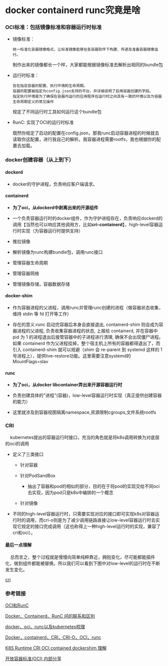 # docker containerd runc究竟是啥

### OCI标准：包括镜像标准和容器运行时标准

- 镜像标准：
  
  ```
  统一标准化容器镜像格式，让标准镜像能够在各容器软件下构建、传递及准备容器镜像运行。
  ```
  
  制作出来的镜像都长一个样，大家都能根据镜像标准去解析出相同的bundle包

- 运行时标准：
  
  ```
  旨在指定容器的配置、执行环境和生命周期。
  容器的配置被指定为config.json支持的平台，并详细说明了启用容器创建的字段。
  指定执行环境是为了确保在容器内运行的应用程序在运行时之间具有一致的环境以及为容器生命周期定义的常见操作
  ```
  
  规定了不同运行时工具如何运行这个bundle包

- RunC: 实现了OCI的运行时标准
  
  既然你规定了启动的配置在config.json，那我runc启动容器进程的时候就去读取你这配置，进行我自己的解析。我容器进程需要rootfs，我也根据你的配置去加载。

### docker创建容器（从上到下）

#### dockerd

- docker的守护进程，负责响应客户端请求。

#### containerd

- **为了oci，从dockerd中剥离出来的开源组件**

- 一个负责容器运行时的docker组件，作为守护进程存在，负责响应dockerd的调用【当然也可以响应其他调用方，比如**cri-containerd**】，high-level容器运行时实现（为容器运行时提供支持）

- 推拉镜像

- 解析镜像为runc构建bundle包，调用runc接口

- 管理容器生命周期

- 管理容器网络

- 管理镜像存储，容器数据存储

#### docker-shim

- 作为容器进程的父进程，调用runc并管理runc创建的进程（做容器状态收集，维持 stdin 等 fd 打开等工作）

- 存在的意义:runc 启动完容器后本身会直接退出, containerd-shim 则会成为容器进程的父进程, 负责收集容器进程的状态, 上报给 containerd, 并在容器中 pid 为 1 的进程退出后接管容器中的子进程进行清理, 确保不会出现僵尸进程。如果 containerd 作为父进程挂掉，整个宿主机上所有的容器都得退出了，而引入 containerd-shim 就可以规避（shim 会 re-parent 到 systemd 这样的 1 号进程上），提供live-restore功能。这里需要注意systemd的 MountFlags=slav

#### runc

- **为了oci，从docker libcontainer弄出来开源容器运行时**

- 负责创建具体的"进程"(容器)，low-level容器运行时实现（真正提供创建容器的能力）

- 这里就涉及到容器视图隔离namespace,资源限制cgroups,文件系统rootfs

### CRI

    kubernetes提出的容器运行时接口，充当的角色就是将k8s调用转换为对底层的oci的调用

* 定义了三类接口
  
  * 针对容器
  
  * 针对PodSandBox
    
    * 抽出了容器和pod的相似的部分，目的在于将pod的实现交给不同oci去实现，因为pod只是k8s中编排的一个概念
  
  * 针对镜像

* 不同的high-level容器运行时，只需要实现对应的接口即可实现k8s对容器运行时的调用，而cri-o则是为了减少调用链路直接让low-level容器运行时去实现它规定的接口完成调用（这也称得上一种high-level运行时的实现，兼容了cri和oci）。

#### 最后一点理解

    总而言之，整个过程就是慢慢向简单纯粹靠近，拥抱变化，尽可能都能插件化，做到组件都能被替换。所以我们可以看到下图中对low-level的运行时在不断发生变化。

[cri](./cri.png)

### 参考链接

[OCI和RunC](https://zhuanlan.zhihu.com/p/438353377)

[Docker、Containerd、RunC 间的联系和区别](https://zhuanlan.zhihu.com/p/451655692)

[docker、oci、runc以及kubernetes梳理](https://blog.csdn.net/chenrui310/article/details/102623524/)

[Docker，containerd，CRI，CRI-O，OCI，runc](https://zhuanlan.zhihu.com/p/490585683)

[K8S Runtime CRI OCI contained dockershim 理解](https://blog.csdn.net/u011563903/article/details/90743853)

[开放容器标准(OCI) 内部分享](https://xuanwo.io/2019/08/06/oci-intro/)
